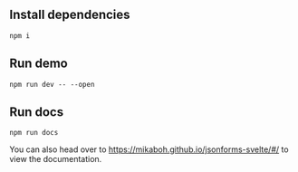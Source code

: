 ## Install dependencies

```
npm i
```

## Run demo

```
npm run dev -- --open
```

## Run docs

```
npm run docs
```

You can also head over to https://mikaboh.github.io/jsonforms-svelte/#/ to view the documentation.